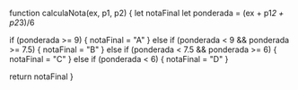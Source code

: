 function calculaNota(ex, p1, p2) {
  let notaFinal
  let ponderada = (ex + p1*2 + p2*3)/6
  
  if (ponderada >= 9) {
    notaFinal = "A" 
  } else if (ponderada < 9 && ponderada >= 7.5) {
    notaFinal = "B"
  } else if (ponderada < 7.5 && ponderada >= 6) {
    notaFinal = "C"
  } else if (ponderada < 6) {
    notaFinal = "D"
  }
  
  return notaFinal
}